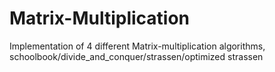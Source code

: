 # Matrix-Multiplication
Implementation of 4 different Matrix-multiplication algorithms, 
schoolbook/divide_and_conquer/strassen/optimized strassen

